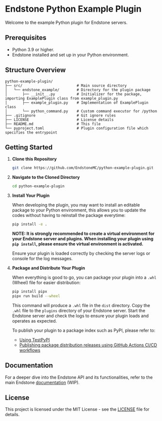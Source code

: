 # Endstone Python Example Plugin

Welcome to the example Python plugin for Endstone servers.

## Prerequisites

- Python 3.9 or higher.
- Endstone installed and set up in your Python environment.

## Structure Overview

```
python-example-plugin/ 
├── src/                         # Main source directory 
│   └── endstone_example/        # Directory for the plugin package 
│       ├── __init__.py          # Initializer for the package, importing ExamplePlugin class from example_plugin.py
│       ├── example_plugin.py    # Implementation of ExamplePlugin class
│       └── python_command.py    # Custom command executor for /python
├── .gitignore                   # Git ignore rules
├── LICENSE                      # License details
├── README.md                    # This file
└── pyproject.toml               # Plugin configuration file which specifies the entrypoint
```

## Getting Started

1. **Clone this Repository**

   ```bash
   git clone https://github.com/EndstoneMC/python-example-plugin.git
   ```

2. **Navigate to the Cloned Directory**

   ```bash
   cd python-example-plugin
   ```

3. **Install Your Plugin**

   When developing the plugin, you may want to install an editable package to your Python environment, this allows you
   to update the codes without having to reinstall the package everytime:
   ```bash
   pip install -e .
   ```
   **NOTE: It is strongly recommended to create a virtual environment for your Endstone server and plugins. When
   installing your plugin using `pip install`, please ensure the virtual environment is activated.**

   Ensure your plugin is loaded correctly by checking the server logs or console for the log messages.

4. **Package and Distribute Your Plugin**

   When everything is good to go, you can package your plugin into a `.whl` (Wheel) file for easier distribution:

   ```bash
   pip install pipx
   pipx run build --wheel
   ```

   This command will produce a `.whl` file in the `dist` directory. Copy the `.whl` file to the `plugins` directory
   of your Endstone server. Start the Endstone server and check the logs to ensure your plugin loads and operates
   as expected.

   To publish your plugin to a package index such as PyPI, please refer to:
    - [Using TestPyPI](https://packaging.python.org/en/latest/guides/using-testpypi/)
    - [Publishing package distribution releases using GitHub Actions CI/CD workflows](https://packaging.python.org/en/latest/guides/publishing-package-distribution-releases-using-github-actions-ci-cd-workflows/)

## Documentation

For a deeper dive into the Endstone API and its functionalities, refer to the main
Endstone [documentation](https://endstone.readthedocs.io) (WIP).

## License

This project is licensed under the MIT License - see the [LICENSE](LICENSE) file for details.
